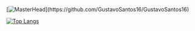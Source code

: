 [![MasterHead](https://cache.marriott.com/marriottassets/marriott/NYCMQ/nycmq-exterior-0166-hor-feat.jpg?output-quality=70&interpolation=progressive-bilinear&downsize=1180px:*)](https://github.com/GustavoSantos16/GustavoSantos16)

<!--
**GustavoSantos16/GustavoSantos16** is a ✨ _special_ ✨ repository because its `README.md` (this file) appears on your GitHub profile.

Here are some ideas to get you started:
 
- 🔭 I’m currently working on ...
- 🌱 I’m currently learning ...
- 👯 I’m looking to collaborate on ...
- 🤔 I’m looking for help with ...
- 💬 Ask me about ...
- 📫 How to reach me: ...
- 😄 Pronouns: ...
- ⚡ Fun fact: ...
-->


[![Top Langs](https://github-readme-stats.vercel.app/api/top-langs/?username=GustavoSantos16)](https://github.com/anuraghazra/github-readme-stats)
